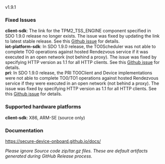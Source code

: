 v1.9.1

### Fixed Issues

**client-sdk**: The link for the TPM2_TSS_ENGINE component specified in SDO 1.9.0 release no longer exists. The issue was fixed by updating the link to latest stable release. See this [Github issue](https://github.com/secure-device-onboard/client-sdk/issues/64) for details.  
**iot-platform-sdk**: In SDO 1.9.0 release, the TO0Scheduler was not able to complete TO0 operations against hosted Rendezvous service if it was executed in an open network (not behind a proxy). The issue was fixed by specifying HTTP version as 1.1 for all HTTP clients. See this [Github issue](https://github.com/secure-device-onboard/pri/issues/45) for details.  
**pri**: In SDO 1.9.0 release, the PRI TO0Client and Device implementations were not able to complete TO0/TO1 operations against hosted Rendezvous service if they were executed in an open network (not behind a proxy). The issue was fixed by specifying HTTP version as 1.1 for all HTTP clients. See this [Github issue](https://github.com/secure-device-onboard/pri/issues/45) for details.  

### Supported hardware platforms

**client-sdk**: X86, ARM-SE (source only)  

### Documentation

https://secure-device-onboard.github.io/docs/  

*Please ignore Source code zip/tar.gz files. These are default artifacts generated during GitHub Release process.*  
